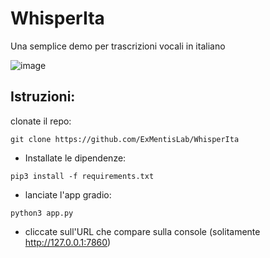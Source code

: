 # WhisperIta
Una semplice demo per trascrizioni vocali in italiano

![image](https://github.com/ExMentisLab/WhisperIta/assets/4020650/c93df6fa-f7ad-4075-86de-76bbb21bdf8a)



## Istruzioni:
clonate il repo:
```
git clone https://github.com/ExMentisLab/WhisperIta
```

- Installate le dipendenze:
```
pip3 install -f requirements.txt
```

- lanciate l'app gradio:
```
python3 app.py
```

- cliccate sull'URL che compare sulla console (solitamente http://127.0.0.1:7860)
